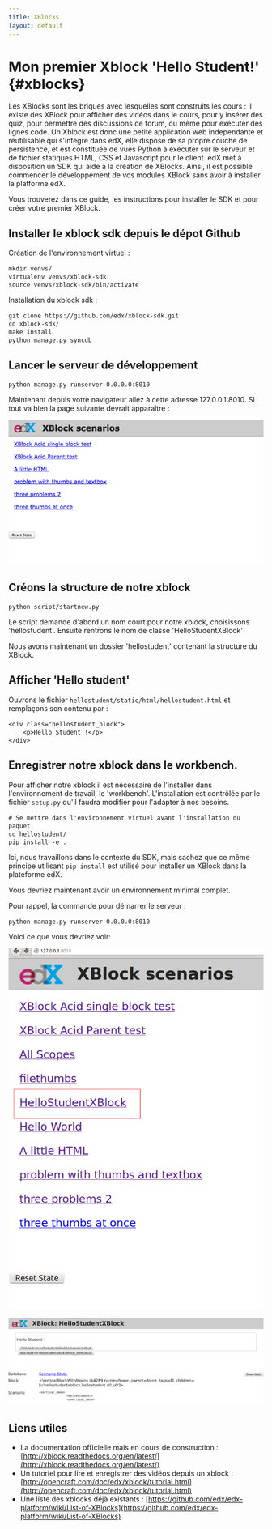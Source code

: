 ```yaml
---
title: XBlocks
layout: default
---
```


# Mon premier Xblock 'Hello Student!' {#xblocks}

Les XBlocks sont les briques avec lesquelles sont construits les cours : il existe des XBlock pour afficher des vidéos dans le cours, pour y insérer des quiz, pour permettre des discussions de forum, ou même pour exécuter des lignes code. Un Xblock est donc une petite application web independante et réutilisable qui s'intègre dans edX, elle dispose de sa propre couche de persistence, et est constituée de vues Python à exécuter sur le serveur et de fichier statiques HTML, CSS et Javascript pour le client. edX met à disposition un SDK qui aide à la création de XBlocks. Ainsi, il est possible commencer le développement de vos modules XBlock sans avoir à installer la platforme edX.

Vous trouverez dans ce guide, les instructions pour installer le SDK et pour créer votre premier XBlock.

## Installer le xblock sdk depuis le dépot Github

Création de l'environnement virtuel :

    mkdir venvs/
    virtualenv venvs/xblock-sdk
    source venvs/xblock-sdk/bin/activate

Installation du xblock sdk :

    git clone https://github.com/edx/xblock-sdk.git
    cd xblock-sdk/
    make install
    python manage.py syncdb

## Lancer le serveur de développement

    python manage.py runserver 0.0.0.0:8010

Maintenant depuis votre navigateur allez à cette adresse 127.0.0.1:8010.
Si tout va bien la page suivante devrait apparaître :

![](static/img/workbench_home.png "Page d'accueil du workbench")

## Créons la structure de notre xblock

    python script/startnew.py

Le script demande d'abord un nom court pour notre xblock, choisissons 'hellostudent'.
Ensuite rentrons le nom de classe 'HelloStudentXBlock'

Nous avons maintenant un dossier 'hellostudent' contenant la structure du XBlock.

## Afficher 'Hello student'

Ouvrons le fichier `hellostudent/static/html/hellostudent.html` et remplaçons son contenu par :


    <div class="hellostudent_block">
        <p>Hello Student !</p>
    </div>

## Enregistrer notre xblock dans le workbench.

Pour afficher notre xblock il est nécessaire de l'installer dans l'environnement de travail, le 'workbench'. L'installation est contrôlée par le fichier `setup.py` qu'il faudra modifier pour l'adapter à nos besoins.

    # Se mettre dans l'environnement virtuel avant l'installation du paquet.
    cd hellostudent/
    pip install -e .

Ici, nous travaillons dans le contexte du SDK, mais sachez que ce même principe utilisant `pip install` est utilisé pour installer un XBlock dans la plateforme edX.

Vous devriez maintenant avoir un environnement minimal complet.

Pour rappel, la commande pour démarrer le serveur :

    python manage.py runserver 0.0.0.0:8010

Voici ce que vous devriez voir:

![](static/img/indexsdk.png)

![](static/img/hellodk1.png)

## Liens utiles

- La documentation officielle mais en cours de construction : [http://xblock.readthedocs.org/en/latest/](http://xblock.readthedocs.org/en/latest/)
- Un tutoriel pour lire et enregistrer des vidéos depuis un xblock : [http://opencraft.com/doc/edx/xblock/tutorial.html](http://opencraft.com/doc/edx/xblock/tutorial.html)
- Une liste des xblocks déjà existants : [https://github.com/edx/edx-platform/wiki/List-of-XBlocks](https://github.com/edx/edx-platform/wiki/List-of-XBlocks)
